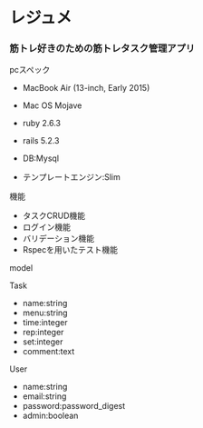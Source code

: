 # レジュメ 

### 筋トレ好きのための筋トレタスク管理アプリ



pcスペック
* MacBook Air (13-inch, Early 2015)

* Mac OS Mojave

* ruby 2.6.3

* rails 5.2.3

* DB:Mysql

* テンプレートエンジン:Slim 

機能
* タスクCRUD機能
* ログイン機能
* バリデーション機能
* Rspecを用いたテスト機能


model

Task  
* name:string
* menu:string 
* time:integer
* rep:integer
* set:integer
* comment:text

User
* name:string
* email:string
* password:password_digest
* admin:boolean
